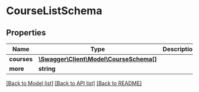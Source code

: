 # CourseListSchema

## Properties
Name | Type | Description | Notes
------------ | ------------- | ------------- | -------------
**courses** | [**\Swagger\Client\Model\CourseSchema[]**](CourseSchema.md) |  | [optional] 
**more** | **string** |  | [optional] 

[[Back to Model list]](../README.md#documentation-for-models) [[Back to API list]](../README.md#documentation-for-api-endpoints) [[Back to README]](../README.md)


